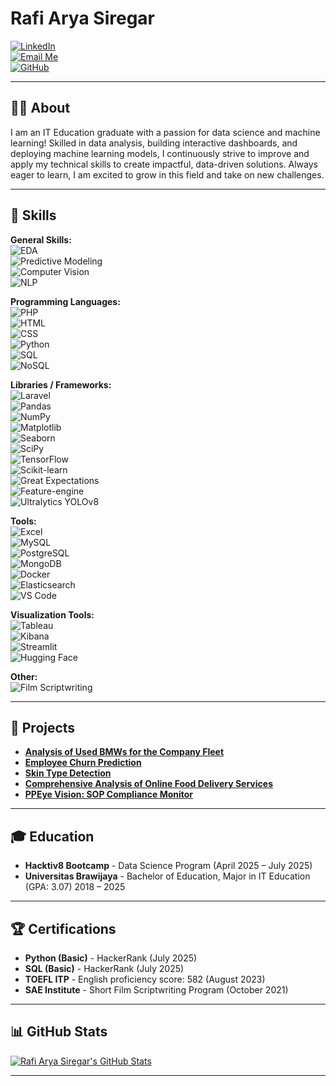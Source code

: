 # Rafi Arya Siregar

[![LinkedIn](https://img.shields.io/badge/LinkedIn-%230077B5.svg?style=for-the-badge&logo=linkedin&logoColor=white)](https://www.linkedin.com/in/rafi-siregar-6b6935171/)  
[![Email Me](https://img.shields.io/badge/Email%20Me-%23E74C3C.svg?style=for-the-badge&logo=Gmail&logoColor=white)](mailto:rafaryasiregar@gmail.com)  
[![GitHub](https://img.shields.io/badge/Github-%23121011.svg?style=for-the-badge&logo=github&logoColor=white)](https://github.com/rafisiregar1444)

---

## 👨‍💻 About  
I am an IT Education graduate with a passion for data science and machine learning! Skilled in data analysis, building interactive dashboards, and deploying machine learning models, I continuously strive to improve and apply my technical skills to create impactful, data-driven solutions. Always eager to learn, I am excited to grow in this field and take on new challenges.

---

## 🔧 Skills  

**General Skills:**  
![EDA](https://img.shields.io/badge/Exploratory%20Data%20Analysis-%2334A8E4.svg?style=for-the-badge)  
![Predictive Modeling](https://img.shields.io/badge/Predictive%20Modeling-%230F8F3A.svg?style=for-the-badge)  
![Computer Vision](https://img.shields.io/badge/Computer%20Vision-%234285E4.svg?style=for-the-badge)  
![NLP](https://img.shields.io/badge/NLP-%23202E56.svg?style=for-the-badge&logo=python&logoColor=white)

**Programming Languages:**  
![PHP](https://img.shields.io/badge/PHP-%23777BB4.svg?style=for-the-badge&logo=php&logoColor=white)  
![HTML](https://img.shields.io/badge/HTML-%23E34F26.svg?style=for-the-badge&logo=html5&logoColor=white)  
![CSS](https://img.shields.io/badge/CSS-%231572B6.svg?style=for-the-badge&logo=css3&logoColor=white)  
![Python](https://img.shields.io/badge/Python-%233B4B59.svg?style=for-the-badge&logo=python&logoColor=white)  
![SQL](https://img.shields.io/badge/SQL-%23007498.svg?style=for-the-badge&logo=mysql&logoColor=white)  
![NoSQL](https://img.shields.io/badge/NoSQL-%234E9FD9.svg?style=for-the-badge&logo=mongodb&logoColor=white)

**Libraries / Frameworks:**  
![Laravel](https://img.shields.io/badge/Laravel-%23FF2D20.svg?style=for-the-badge&logo=laravel&logoColor=white)  
![Pandas](https://img.shields.io/badge/Pandas-%23150458.svg?style=for-the-badge&logo=pandas&logoColor=white)  
![NumPy](https://img.shields.io/badge/NumPy-%23013243.svg?style=for-the-badge&logo=numpy&logoColor=white)  
![Matplotlib](https://img.shields.io/badge/Matplotlib-%230A4B5F.svg?style=for-the-badge&logo=python&logoColor=white)  
![Seaborn](https://img.shields.io/badge/Seaborn-%23135D8C.svg?style=for-the-badge&logo=python&logoColor=white)  
![SciPy](https://img.shields.io/badge/SciPy-%23138C8C.svg?style=for-the-badge&logo=python&logoColor=white)  
![TensorFlow](https://img.shields.io/badge/TensorFlow-%23FF6F00.svg?style=for-the-badge&logo=tensorflow&logoColor=white)  
![Scikit-learn](https://img.shields.io/badge/Scikit--learn-%23F7931E.svg?style=for-the-badge&logo=scikit-learn&logoColor=white)  
![Great Expectations](https://img.shields.io/badge/Great%20Expectations-%230A3D91.svg?style=for-the-badge&logo=python&logoColor=white)  
![Feature-engine](https://img.shields.io/badge/Feature--engine-%23F8B913.svg?style=for-the-badge)  
![Ultralytics YOLOv8](https://img.shields.io/badge/Ultralytics%20YOLOv8-%2342A6E1.svg?style=for-the-badge)

**Tools:**  
![Excel](https://img.shields.io/badge/Microsoft%20Excel-%23267600.svg?style=for-the-badge&logo=microsoft-office&logoColor=white)  
![MySQL](https://img.shields.io/badge/MySQL-%234479A1.svg?style=for-the-badge&logo=mysql&logoColor=white)  
![PostgreSQL](https://img.shields.io/badge/PostgreSQL-%23316192.svg?style=for-the-badge&logo=postgresql&logoColor=white)  
![MongoDB](https://img.shields.io/badge/MongoDB-%2347A248.svg?style=for-the-badge&logo=mongodb&logoColor=white)  
![Docker](https://img.shields.io/badge/Docker-%232496ED.svg?style=for-the-badge&logo=docker&logoColor=white)  
![Elasticsearch](https://img.shields.io/badge/Elasticsearch-%2300B5B5.svg?style=for-the-badge&logo=elasticsearch&logoColor=white)  
![VS Code](https://img.shields.io/badge/Visual%20Studio%20Code-%23007ACC.svg?style=for-the-badge&logo=visualstudiocode&logoColor=white)

**Visualization Tools:**  
![Tableau](https://img.shields.io/badge/Tableau-%2334A8E4.svg?style=for-the-badge&logo=tableau&logoColor=white)  
![Kibana](https://img.shields.io/badge/Kibana-%23F2A900.svg?style=for-the-badge&logo=kibana&logoColor=white)  
![Streamlit](https://img.shields.io/badge/Streamlit-%2332A852.svg?style=for-the-badge&logo=streamlit&logoColor=white)  
![Hugging Face](https://img.shields.io/badge/Hugging%20Face-%233D3D3D.svg?style=for-the-badge&logo=huggingface&logoColor=white)

**Other:**  
![Film Scriptwriting](https://img.shields.io/badge/Film%20Scriptwriting-%23000000.svg?style=for-the-badge&logo=write-your-own-logo&logoColor=white)

---

## 🚀 Projects  
- **[Analysis of Used BMWs for the Company Fleet](link)**  
- **[Employee Churn Prediction](link)**  
- **[Skin Type Detection](link)**  
- **[Comprehensive Analysis of Online Food Delivery Services](link)**  
- **[PPEye Vision: SOP Compliance Monitor](link)**  

---

## 🎓 Education  
- **Hacktiv8 Bootcamp** - Data Science Program (April 2025 – July 2025)  
- **Universitas Brawijaya** - Bachelor of Education, Major in IT Education (GPA: 3.07) 2018 – 2025  

---

## 🏆 Certifications  
- **Python (Basic)** - HackerRank (July 2025)  
- **SQL (Basic)** - HackerRank (July 2025)  
- **TOEFL ITP** - English proficiency score: 582 (August 2023)  
- **SAE Institute** - Short Film Scriptwriting Program (October 2021)  

---

## 📊 GitHub Stats

[![Rafi Arya Siregar's GitHub Stats](https://github-readme-stats.vercel.app/api?username=rafisiregar&show_icons=true&count_private=true&theme=radical&hide_title=true)](https://github.com/rafisiregar)

---
